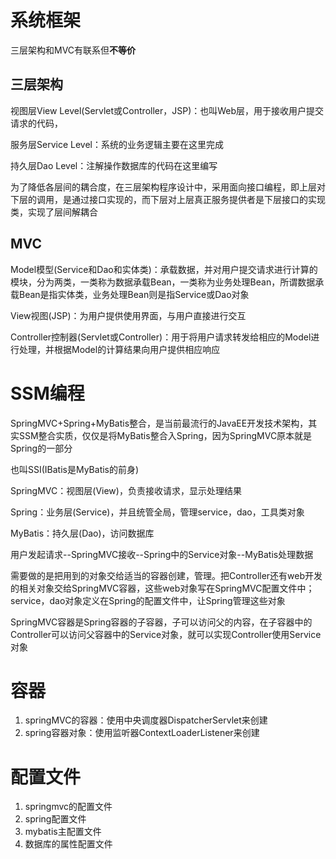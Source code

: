 # 系统框架

三层架构和MVC有联系但**不等价**

## 三层架构

视图层View Level(Servlet或Controller，JSP)：也叫Web层，用于接收用户提交请求的代码，

服务层Service Level：系统的业务逻辑主要在这里完成

持久层Dao Level：注解操作数据库的代码在这里编写

为了降低各层间的耦合度，在三层架构程序设计中，采用面向接口编程，即上层对下层的调用，是通过接口实现的，而下层对上层真正服务提供者是下层接口的实现类，实现了层间解耦合

## MVC

Model模型(Service和Dao和实体类)：承载数据，并对用户提交请求进行计算的模块，分为两类，一类称为数据承载Bean，一类称为业务处理Bean，所谓数据承载Bean是指实体类，业务处理Bean则是指Service或Dao对象

View视图(JSP)：为用户提供使用界面，与用户直接进行交互

Controller控制器(Servlet或Controller)：用于将用户请求转发给相应的Model进行处理，并根据Model的计算结果向用户提供相应响应

# SSM编程

SpringMVC+Spring+MyBatis整合，是当前最流行的JavaEE开发技术架构，其实SSM整合实质，仅仅是将MyBatis整合入Spring，因为SpringMVC原本就是Spring的一部分

也叫SSI(IBatis是MyBatis的前身)

SpringMVC：视图层(View)，负责接收请求，显示处理结果

Spring：业务层(Service)，并且统管全局，管理service，dao，工具类对象

MyBatis：持久层(Dao)，访问数据库

用户发起请求--SpringMVC接收--Spring中的Service对象--MyBatis处理数据

需要做的是把用到的对象交给适当的容器创建，管理。把Controller还有web开发的相关对象交给SpringMVC容器，这些web对象写在SpringMVC配置文件中；service，dao对象定义在Spring的配置文件中，让Spring管理这些对象

SpringMVC容器是Spring容器的子容器，子可以访问父的内容，在子容器中的Controller可以访问父容器中的Service对象，就可以实现Controller使用Service对象

# 容器

1. springMVC的容器：使用中央调度器DispatcherServlet来创建
2. spring容器对象：使用监听器ContextLoaderListener来创建

# 配置文件

1. springmvc的配置文件
2. spring配置文件
3. mybatis主配置文件
4. 数据库的属性配置文件
